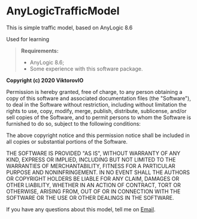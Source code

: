 # AnyLogicTrafficModel
This is simple traffic model, based on AnyLogic 8.6

Used for learning


>**Requirements:**
>- AnyLogic 8.6;
>- Some experience with this software package.


**Copyright (c) 2020 ViktorovIO**

Permission is hereby granted, free of charge, to any person obtaining a copy of this software and associated documentation files (the "Software"), to deal in the Software without restriction, including without limitation the rights to use, copy, modify, merge, publish, distribute, sublicense, and/or sell copies of the Software, and to permit persons to whom the Software is furnished to do so, subject to the following conditions:

The above copyright notice and this permission notice shall be included in all copies or substantial portions of the Software.

THE SOFTWARE IS PROVIDED "AS IS", WITHOUT WARRANTY OF ANY KIND, EXPRESS OR IMPLIED, INCLUDING BUT NOT LIMITED TO THE WARRANTIES OF MERCHANTABILITY, FITNESS FOR A PARTICULAR PURPOSE AND NONINFRINGEMENT. IN NO EVENT SHALL THE AUTHORS OR COPYRIGHT HOLDERS BE LIABLE FOR ANY CLAIM, DAMAGES OR OTHER LIABILITY, WHETHER IN AN ACTION OF CONTRACT, TORT OR OTHERWISE, ARISING FROM, OUT OF OR IN CONNECTION WITH THE SOFTWARE OR THE USE OR OTHER DEALINGS IN THE SOFTWARE.


If you have any questions about this model, tell me on [Email](mailto:viktorovio@mail.ru).
